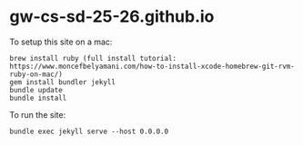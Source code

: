 # gw-cs-sd-25-26.github.io


To setup this site on a mac:
```
brew install ruby (full install tutorial: https://www.moncefbelyamani.com/how-to-install-xcode-homebrew-git-rvm-ruby-on-mac/)
gem install bundler jekyll
bundle update
bundle install
```

To run the site:
```
bundle exec jekyll serve --host 0.0.0.0
```

